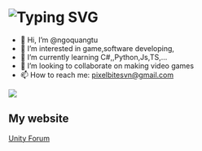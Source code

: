 

<h1 align="left">
    <img src="https://readme-typing-svg.herokuapp.com?font=Pixelify+Sans&pause=2000&size=35&color=555555&width=435&lines=Hi+There!+👋;I'm+Ngô+Quang+Tú" alt="Typing SVG" /></a>
</h1>

- 👋 Hi, I’m @ngoquangtu
- 👀 I’m interested in game,software developing,
- 🌱 I’m currently learning C#,,Python,Js,TS,...
- 💞️ I’m looking to collaborate on making video games
- 📫 How to reach me: pixelbitesvn@gmail.com

<div align="left"> 
  <a href="https://www.linkedin.com/in/ng%C3%B4-quang-t%C3%BA-975883276/" target="_blank">
    <img src="https://img.shields.io/badge/LinkedIn-0077B5?style=for-the-badge&logo=linkedin&logoColor=white" target="_blank" />
  </a>
</div>

<!---

--->

## My website 
<div align="left"> 
  <a href="http://ngoquangtu.liveblog365.com/"_blank">
    Unity Forum

  </p>
</div>

